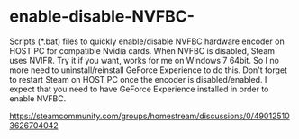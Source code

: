 # enable-disable-NVFBC-
Scripts (*.bat) files to quickly enable/disable NVFBC hardware encoder on HOST PC for compatible Nvidia cards.
When NVFBC is disabled, Steam uses NVIFR. Try it if you want, works for me on Windows 7 64bit. So I no more need to uninstall/reinstall GeForce Experience to do this. Don't forget to restart Steam on HOST PC once the encoder is disabled/enabled. I expect that you need to have GeForce Experience installed in order to enable NVFBC.


https://steamcommunity.com/groups/homestream/discussions/0/490125103626704042
